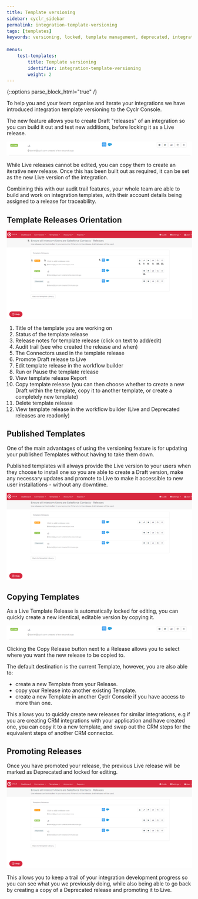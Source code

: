 ```yaml
---
title: Template versioning
sidebar: cyclr_sidebar
permalink: integration-template-versioning
tags: [templates]
keywords: versioning, locked, template management, deprecated, integration management, template version

menus:
    test-templates:
        title: Template versioning
        identifier: integration-template-versioning
        weight: 2
---
```

{::options parse_block_html="true" /}
<section class="card">
To help you and your team organise and iterate your integrations we have introduced integration template versioning to the Cyclr Console.

The new feature allows you to create Draft "releases" of an integration so you can build it out and test new additions, before locking it as a Live release. 

![](./images/live-template-workflow.png)

While Live releases cannot be edited, you can copy them to create an iterative new release. Once this has been built out as required, it can be set as the new Live version of the integration.

Combining this with our audit trail features, your whole team are able to build and work on integration templates, with their account details being assigned to a release for traceability.  



Template Releases Orientation 
-------------------

![](./images/Template-Release-Screen.png)

1.  Title of the template you are working on
2.  Status of the template release
3.  Release notes for template release (click on text to add/edit)
4.  Audit trail (see who created the release and when)
5.  The Connectors used in the template release
6.  Promote Draft release to Live
7.  Edit template release in the workflow builder
8.  Run or Pause the template release
9.  View template release Report
10. Copy template release (you can then choose whether to create a new Draft within the template, copy it to another template, or create a completely new template)
11. Delete template release
12. View template release in the workflow builder (Live and Deprecated releases are readonly) 



Published Templates
---------------

One of the main advantages of using the versioning feature is for updating your published Templates without having to take them down.

Published templates will always provide the Live version to your users when they choose to install one so you are able to create a Draft version, make any necessary updates and promote to Live to make it accessible to new user installations - without any downtime.

![](./images/Integration-Template-Releases.png)


Copying Templates
---------------

As a Live Template Release is automatically locked for editing, you can quickly create a new identical, editable version by copying it.

![](./images/live-template-workflow.png)

Clicking the Copy Release button next to a Release allows you to select where you want the new release to be copied to.

The default destination is the current Template, however, you are also able to:
* create a new Template from your Release.
* copy your Release into another existing Template.
* create a new Template in another Cyclr Console if you have access to more than one.

This allows you to quickly create new releases for similar integrations, e.g if you are creating CRM integrations with your application and have created one, you can copy it to a new template, and swap out the CRM steps for the equivalent steps of another CRM connector.


Promoting Releases
---------------

Once you have promoted your release, the previous Live release will be marked as Deprecated and locked for editing.

![](./images/Integration-Template-Releases.png)

This allows you to keep a trail of your integration development progress so you can see what you we previously doing, while also being able to go back by creating a copy of a Deprecated release and promoting it to Live.

</section>
